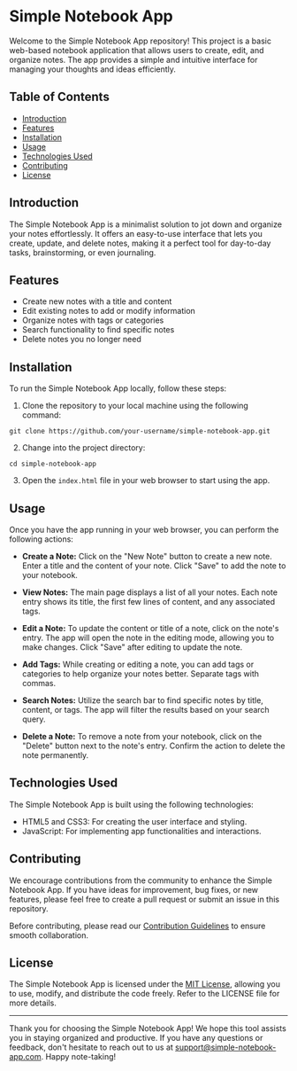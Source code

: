 # Simple Notebook App

Welcome to the Simple Notebook App repository! This project is a basic web-based notebook application that allows users to create, edit, and organize notes. The app provides a simple and intuitive interface for managing your thoughts and ideas efficiently.

## Table of Contents

- [Introduction](#introduction)
- [Features](#features)
- [Installation](#installation)
- [Usage](#usage)
- [Technologies Used](#technologies-used)
- [Contributing](#contributing)
- [License](#license)

## Introduction

The Simple Notebook App is a minimalist solution to jot down and organize your notes effortlessly. It offers an easy-to-use interface that lets you create, update, and delete notes, making it a perfect tool for day-to-day tasks, brainstorming, or even journaling.

## Features

- Create new notes with a title and content
- Edit existing notes to add or modify information
- Organize notes with tags or categories
- Search functionality to find specific notes
- Delete notes you no longer need

## Installation

To run the Simple Notebook App locally, follow these steps:

1. Clone the repository to your local machine using the following command:

```
git clone https://github.com/your-username/simple-notebook-app.git
```

2. Change into the project directory:

```
cd simple-notebook-app
```

3. Open the `index.html` file in your web browser to start using the app.

## Usage

Once you have the app running in your web browser, you can perform the following actions:

- **Create a Note:** Click on the "New Note" button to create a new note. Enter a title and the content of your note. Click "Save" to add the note to your notebook.

- **View Notes:** The main page displays a list of all your notes. Each note entry shows its title, the first few lines of content, and any associated tags.

- **Edit a Note:** To update the content or title of a note, click on the note's entry. The app will open the note in the editing mode, allowing you to make changes. Click "Save" after editing to update the note.

- **Add Tags:** While creating or editing a note, you can add tags or categories to help organize your notes better. Separate tags with commas.

- **Search Notes:** Utilize the search bar to find specific notes by title, content, or tags. The app will filter the results based on your search query.

- **Delete a Note:** To remove a note from your notebook, click on the "Delete" button next to the note's entry. Confirm the action to delete the note permanently.

## Technologies Used

The Simple Notebook App is built using the following technologies:

- HTML5 and CSS3: For creating the user interface and styling.
- JavaScript: For implementing app functionalities and interactions.

## Contributing

We encourage contributions from the community to enhance the Simple Notebook App. If you have ideas for improvement, bug fixes, or new features, please feel free to create a pull request or submit an issue in this repository.

Before contributing, please read our [Contribution Guidelines](CONTRIBUTING.md) to ensure smooth collaboration.

## License

The Simple Notebook App is licensed under the [MIT License](LICENSE), allowing you to use, modify, and distribute the code freely. Refer to the LICENSE file for more details.

---

Thank you for choosing the Simple Notebook App! We hope this tool assists you in staying organized and productive. If you have any questions or feedback, don't hesitate to reach out to us at support@simple-notebook-app.com. Happy note-taking!
